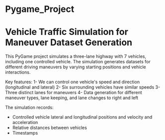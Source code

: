 # Pygame_Project
# Vehicle Traffic Simulation for Maneuver Dataset Generation

This PyGame project simulates a three-lane highway with 7 vehicles, including one controlled vehicle. The simulation generates datasets for different driving maneuvers by varying starting positions and vehicle interactions.

Key features:
1- We can control one vehicle's speed and direction (longitudinal and lateral)
2- Six surrounding vehicles have similar speeds
3- Three distinct lanes for maneuvers
4- Data generation for different maneuver types, lane keeping, and lane changes to right and left

The simulation records:

  - Controlled vehicle lateral and longitudinal positions and velocity and acceleration 
  - Relative distances between vehicles
  - Timestamps
